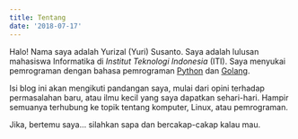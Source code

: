 ```yaml
---
title: Tentang
date: '2018-07-17'
---
```

Halo! Nama saya adalah Yurizal (Yuri) Susanto. Saya adalah lulusan mahasiswa Informatika di _Institut Teknologi Indonesia_ (ITI). Saya menyukai pemrograman dengan bahasa pemrograman [Python](https://www.python.org/) dan [Golang](https://golang.org/).

Isi blog ini akan mengikuti pandangan saya, mulai dari opini terhadap permasalahan baru, atau ilmu kecil yang saya dapatkan sehari-hari. Hampir semuanya terhubung ke topik tentang komputer, Linux, atau pemrograman.

Jika, bertemu saya... silahkan sapa dan bercakap-cakap kalau mau.
